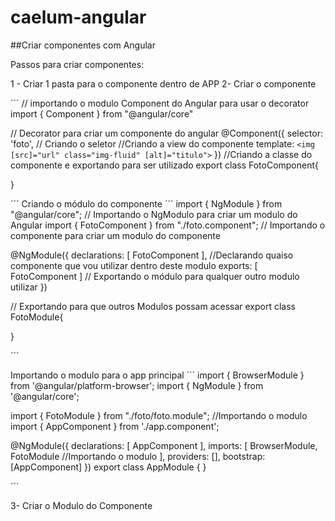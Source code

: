 # caelum-angular

##Criar componentes com Angular

Passos para criar componentes: 

1 - Criar 1 pasta para o componente dentro de APP
2- Criar o componente

´´´
// importando o modulo Component do Angular para usar o decorator
import { Component } from "@angular/core" 

// Decorator para criar um componente do angular
@Component({
    selector: 'foto', // Criando o seletor
    //Criando a view do componente
    template: `
        <img [src]="url" class="img-fluid" [alt]="titulo">
    `
})
//Criando a classe do componente e exportando para ser utilizado
export class FotoComponent{ 

}

´´´
Criando o módulo do componente
´´´
import { NgModule } from "@angular/core"; // Importando o NgModulo para criar um modulo do Angular
import { FotoComponent } from "./foto.component"; // Importando o componente para criar um modulo do componente
    
@NgModule({
    declarations: [ FotoComponent ], //Declarando quaiso componente que vou utilizar dentro deste modulo
    exports: [ FotoComponent ] // Exportando o módulo para qualquer outro modulo utilizar
})

// Exportando para que outros Modulos possam acessar
export class FotoModule{ 

}

´´´

Importando o modulo para o app principal
´´´
import { BrowserModule } from '@angular/platform-browser';
import { NgModule } from '@angular/core';

import { FotoModule } from "./foto/foto.module"; //Importando o modulo
import { AppComponent } from './app.component';


@NgModule({
  declarations: [
    AppComponent
  ],
  imports: [
    BrowserModule,
    FotoModule //Importando o modulo
  ],
  providers: [],
  bootstrap: [AppComponent]
})
export class AppModule { }

´´´




3- Criar o Modulo do Componente

